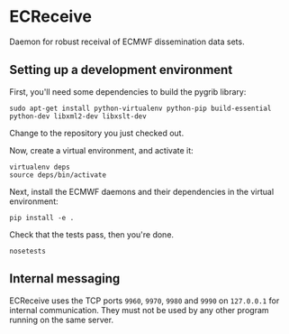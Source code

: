 # ECReceive

Daemon for robust receival of ECMWF dissemination data sets.

## Setting up a development environment

First, you'll need some dependencies to build the pygrib library:

```
sudo apt-get install python-virtualenv python-pip build-essential python-dev libxml2-dev libxslt-dev
```

Change to the repository you just checked out.

Now, create a virtual environment, and activate it:

```
virtualenv deps
source deps/bin/activate
```

Next, install the ECMWF daemons and their dependencies in the virtual environment:

```
pip install -e .
```

Check that the tests pass, then you're done.

```
nosetests
```

## Internal messaging

ECReceive uses the TCP ports `9960`, `9970`, `9980` and `9990` on `127.0.0.1` for internal communication. They must not be used by any other program running on the same server.
